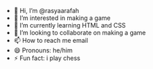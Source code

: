 - 👋 Hi, I’m @rasyaarafah
- 👀 I’m interested in making a game
- 🌱 I’m currently learning HTML and CSS
- 💞️ I’m looking to collaborate on making a game
- 📫 How to reach me email
- 😄 Pronouns: he/him
- ⚡ Fun fact: i play chess

<!---
rasyaarafah/rasyaarafah is a ✨ special ✨ repository because its `README.md` (this file) appears on your GitHub profile.
You can click the Preview link to take a look at your changes.
--->
